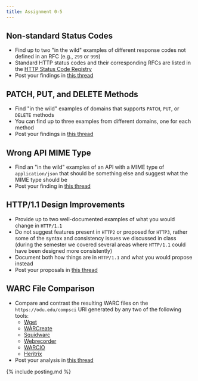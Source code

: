 ```yaml
---
title: Assignment 0-5
---
```


## Non-standard Status Codes

* Find up to two "in the wild" examples of different response codes not defined in an RFC (e.g., `299` or `999`)
* Standard HTTP status codes and their corresponding RFCs are listed in the [HTTP Status Code Registry](https://www.iana.org/assignments/http-status-codes/http-status-codes.xhtml)
* Post your findings in [this thread](https://github.com/cs531-f19/discussions/issues/81)

## PATCH, PUT, and DELETE Methods

* Find "in the wild" examples of domains that supports `PATCH`, `PUT`, or `DELETE` methods
* You can find up to three examples from different domains, one for each method
* Post your findings in [this thread](https://github.com/cs531-f19/discussions/issues/82)

## Wrong API MIME Type

* Find an "in the wild" examples of an API with a MIME type of `application/json` that should be something else and suggest what the MIME type should be
* Post your finding in [this thread](https://github.com/cs531-f19/discussions/issues/83)

## HTTP/1.1 Design Improvements

* Provide up to two well-documented examples of what you would change in `HTTP/1.1`
* Do not suggest features present in `HTTP2` or proposed for `HTTP3`, rather some of the syntax and consistency issues we discussed in class (during the semester we covered several areas where `HTTP/1.1` could have been designed more consistently)
* Document both how things are in `HTTP/1.1` and what you would propose instead
* Post your proposals in [this thread](https://github.com/cs531-f19/discussions/issues/84)

## WARC File Comparison

* Compare and contrast the resulting WARC files on the `https://odu.edu/compsci` URI generated by any two of the following tools:
  * [Wget](https://www.gnu.org/software/wget/manual/wget.html#index-WARC)
  * [WARCreate](https://warcreate.com/)
  * [Squidwarc](https://github.com/N0taN3rd/Squidwarc)
  * [Webrecorder](https://webrecorder.io/)
  * [WARCIO](https://github.com/webrecorder/warcio)
  * [Heritrix](https://github.com/internetarchive/heritrix3)
* Post your analysis in [this thread](https://github.com/cs531-f19/discussions/issues/85)

{% include posting.md %}
